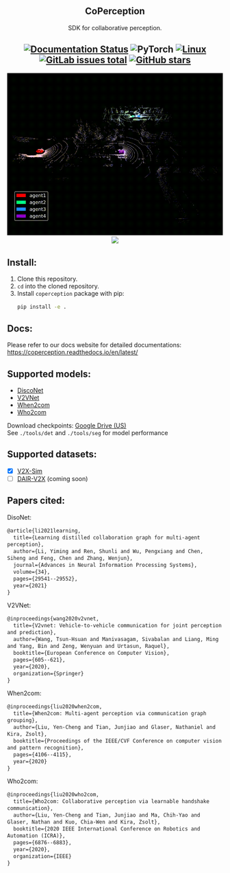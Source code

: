 <div align="center">   
  
## CoPerception
  <p align="center">
    SDK for collaborative perception.
  </p>

[![Documentation Status](https://readthedocs.org/projects/coperception/badge/?version=latest)](https://coperception.readthedocs.io/en/latest/?badge=latest)
![PyTorch](https://img.shields.io/badge/PyTorch-%23EE4C2C.svg?logo=PyTorch&logoColor=white)
[![Linux](https://svgshare.com/i/Zhy.svg)](https://svgshare.com/i/Zhy.svg)
[![GitLab issues total](https://badgen.net/github/issues/coperception/coperception)](https://gitlab.com/ai4ce/V2X-Sim/issues)
[![GitHub stars](https://img.shields.io/github/stars/coperception/coperception.svg?style=social&label=Star&maxAge=2592000)](https://GitHub.com/ai4ce/V2X-Sim/stargazers/)
---

  <img src="https://raw.githubusercontent.com/yifanlu0227/v2xsim_vistool/master/gifs/scene_overview_Mixed.gif" width="600px"/>

  <img src="https://ai4ce.github.io/V2X-Sim/img/scene_72.gif" width="1000px"/>

</div>

## Install:
1. Clone this repository.
2. `cd` into the cloned repository.
3. Install `coperception` package with pip:
    ```bash
    pip install -e .
    ```

## Docs:
Please refer to our docs website for detailed documentations:
https://coperception.readthedocs.io/en/latest/ 

## Supported models:
- [DiscoNet](https://arxiv.org/abs/2111.00643)
- [V2VNet](https://arxiv.org/abs/2008.07519)
- [When2com](https://arxiv.org/abs/2006.00176)
- [Who2com](https://arxiv.org/abs/2003.09575)

Download checkpoints: [Google Drive (US)](https://drive.google.com/drive/folders/1NMag-yZSflhNw4y22i8CHTX5l8KDXnNd)  
See `./tools/det` and `./tools/seg` for model performance

## Supported datasets:

- [x] [V2X-Sim](https://ai4ce.github.io/V2X-Sim/)
- [ ] [DAIR-V2X](https://thudair.baai.ac.cn/index) (coming soon)

## Papers cited:
DisoNet:
```
@article{li2021learning,
  title={Learning distilled collaboration graph for multi-agent perception},
  author={Li, Yiming and Ren, Shunli and Wu, Pengxiang and Chen, Siheng and Feng, Chen and Zhang, Wenjun},
  journal={Advances in Neural Information Processing Systems},
  volume={34},
  pages={29541--29552},
  year={2021}
}
```

V2VNet:
```
@inproceedings{wang2020v2vnet,
  title={V2vnet: Vehicle-to-vehicle communication for joint perception and prediction},
  author={Wang, Tsun-Hsuan and Manivasagam, Sivabalan and Liang, Ming and Yang, Bin and Zeng, Wenyuan and Urtasun, Raquel},
  booktitle={European Conference on Computer Vision},
  pages={605--621},
  year={2020},
  organization={Springer}
}
```

When2com:
```
@inproceedings{liu2020when2com,
  title={When2com: Multi-agent perception via communication graph grouping},
  author={Liu, Yen-Cheng and Tian, Junjiao and Glaser, Nathaniel and Kira, Zsolt},
  booktitle={Proceedings of the IEEE/CVF Conference on computer vision and pattern recognition},
  pages={4106--4115},
  year={2020}
}
```

Who2com:
```
@inproceedings{liu2020who2com,
  title={Who2com: Collaborative perception via learnable handshake communication},
  author={Liu, Yen-Cheng and Tian, Junjiao and Ma, Chih-Yao and Glaser, Nathan and Kuo, Chia-Wen and Kira, Zsolt},
  booktitle={2020 IEEE International Conference on Robotics and Automation (ICRA)},
  pages={6876--6883},
  year={2020},
  organization={IEEE}
}
```